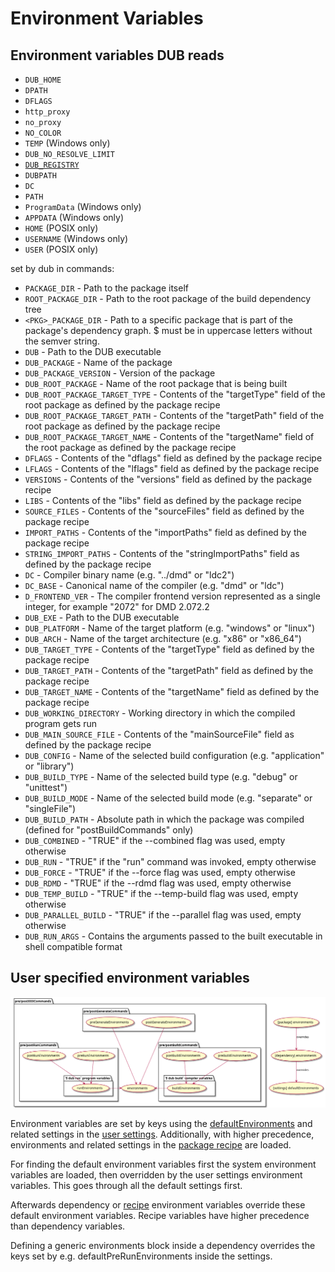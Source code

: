 # Environment Variables

## Environment variables DUB reads

- `DUB_HOME`
- `DPATH`
- `DFLAGS`
- `http_proxy`
- `no_proxy`
- `NO_COLOR`
- `TEMP` (Windows only)
- `DUB_NO_RESOLVE_LIMIT`
- [`DUB_REGISTRY`](./registries.md#dubregistry-environment-variable)
- `DUBPATH`
- `DC`
- `PATH`
- `ProgramData` (Windows only)
- `APPDATA` (Windows only)
- `HOME` (POSIX only)
- `USERNAME` (Windows only)
- `USER` (POSIX only)

set by dub in commands:

- `PACKAGE_DIR` - Path to the package itself
- `ROOT_PACKAGE_DIR` - Path to the root package of the build dependency tree
- `<PKG>_PACKAGE_DIR` - Path to a specific package that is part of the package's dependency graph. $<name> must be in uppercase letters without the semver string.
- `DUB` - Path to the DUB executable
- `DUB_PACKAGE` - Name of the package
- `DUB_PACKAGE_VERSION` - Version of the package
- `DUB_ROOT_PACKAGE` - Name of the root package that is being built
- `DUB_ROOT_PACKAGE_TARGET_TYPE` - Contents of the "targetType" field of the root package as defined by the package recipe
- `DUB_ROOT_PACKAGE_TARGET_PATH` - Contents of the "targetPath" field of the root package as defined by the package recipe
- `DUB_ROOT_PACKAGE_TARGET_NAME` - Contents of the "targetName" field of the root package as defined by the package recipe
- `DFLAGS` - Contents of the "dflags" field as defined by the package recipe
- `LFLAGS` - Contents of the "lflags" field as defined by the package recipe
- `VERSIONS` - Contents of the "versions" field as defined by the package recipe
- `LIBS` - Contents of the "libs" field as defined by the package recipe
- `SOURCE_FILES` - Contents of the "sourceFiles" field as defined by the package recipe
- `IMPORT_PATHS` - Contents of the "importPaths" field as defined by the package recipe
- `STRING_IMPORT_PATHS` - Contents of the "stringImportPaths" field as defined by the package recipe
- `DC` - Compiler binary name (e.g. "../dmd" or "ldc2")
- `DC_BASE` - Canonical name of the compiler (e.g. "dmd" or "ldc")
- `D_FRONTEND_VER` - The compiler frontend version represented as a single integer, for example "2072" for DMD 2.072.2
- `DUB_EXE` - Path to the DUB executable
- `DUB_PLATFORM` - Name of the target platform (e.g. "windows" or "linux")
- `DUB_ARCH` - Name of the target architecture (e.g. "x86" or "x86_64")
- `DUB_TARGET_TYPE` - Contents of the "targetType" field as defined by the package recipe
- `DUB_TARGET_PATH` - Contents of the "targetPath" field as defined by the package recipe
- `DUB_TARGET_NAME` - Contents of the "targetName" field as defined by the package recipe
- `DUB_WORKING_DIRECTORY` - Working directory in which the compiled program gets run
- `DUB_MAIN_SOURCE_FILE` - Contents of the "mainSourceFile" field as defined by the package recipe
- `DUB_CONFIG` - Name of the selected build configuration (e.g. "application" or "library")
- `DUB_BUILD_TYPE` - Name of the selected build type (e.g. "debug" or "unittest")
- `DUB_BUILD_MODE` - Name of the selected build mode (e.g. "separate" or "singleFile")
- `DUB_BUILD_PATH` - Absolute path in which the package was compiled (defined for "postBuildCommands" only)
- `DUB_COMBINED` - "TRUE" if the --combined flag was used, empty otherwise
- `DUB_RUN` - "TRUE" if the "run" command was invoked, empty otherwise
- `DUB_FORCE` - "TRUE" if the --force flag was used, empty otherwise
- `DUB_RDMD` - "TRUE" if the --rdmd flag was used, empty otherwise
- `DUB_TEMP_BUILD` - "TRUE" if the --temp-build flag was used, empty otherwise
- `DUB_PARALLEL_BUILD` - "TRUE" if the --parallel flag was used, empty otherwise
- `DUB_RUN_ARGS` - Contains the arguments passed to the built executable in shell compatible format

## User specified environment variables

![dub environment variables hierarchy](../images/environment-variable-hierarchy.png)

Environment variables are set by keys using the [defaultEnvironments](../dub-reference/settings.md#defaultenvironments) and related settings in the [user settings](../dub-reference/settings.md). Additionally, with higher precedence, environments and related settings in the [package recipe](../dub-reference/recipe.md#environment-variables) are loaded.

For finding the default environment variables first the system environment variables are loaded, then overridden by the user settings environment variables. This goes through all the default settings first.

Afterwards dependency or [recipe](../dub-guide/recipe.md#environment-variables) environment variables override these default environment variables. Recipe variables have higher precedence than dependency variables.

Defining a generic environments block inside a dependency overrides the keys set by e.g. defaultPreRunEnvironments inside the settings.
